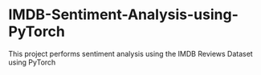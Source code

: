 # IMDB-Sentiment-Analysis-using-PyTorch
This project performs sentiment analysis using the IMDB Reviews Dataset using PyTorch
